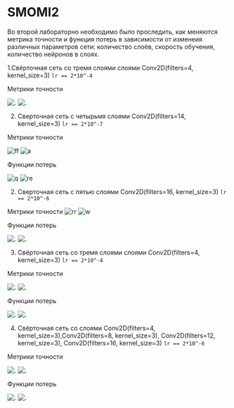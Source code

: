 # SMOMI2
Во второй лабораторно необходимо было проследить, как меняются метрика точности и функция потерь в зависимости от изменеия различных параметров сети: количество слоёв, скорость обучения, количество нейронов в слоях.

1.Свёрточная сеть со тремя слоями слоями Conv2D(filters=4, kernel_size=3)
``` lr == 2*10^-4 ```

Метрики точности

![.](https://github.com/VictoriaIL/SMOMI2/blob/master/train/A_4_train.PNG)
![.](https://github.com/VictoriaIL/SMOMI2/blob/master/test/A_4.PNG) 
 
2. Сверточная сеть с четырьмя слоями Conv2D(filters=14, kernel_size=3)
``` lr == 2*10^-7 ```

Метрики точности

![ff](https://github.com/VictoriaIL/SMOMI2/blob/master/train/A_1_train.PNG)
![a](https://github.com/VictoriaIL/SMOMI2/blob/master/test/A_1.PNG)

Функции потерь

![q](https://github.com/VictoriaIL/SMOMI2/blob/master/train/L_1_train.PNG)
![re](https://github.com/VictoriaIL/SMOMI2/blob/master/test/L_1.PNG)

2. Сверточная сеть с пятью слоями Conv2D(filters=16, kernel_size=3)
``` lr == 2*10^-6 ```

Метрики точности 
![rr](https://github.com/VictoriaIL/SMOMI2/blob/master/train/A_2_train.PNG)
![w](https://github.com/VictoriaIL/SMOMI2/blob/master/test/A_2.PNG)

Функции потерь

![.](https://github.com/VictoriaIL/SMOMI2/blob/master/train/L_2_train.PNG)
![.](https://github.com/VictoriaIL/SMOMI2/blob/master/test/L_2.PNG)
 
3. Свёрточная сеть со тремя слоями слоями Conv2D(filters=4, kernel_size=3)
``` lr == 2*10^-4 ```

Метрики точности

![.](https://github.com/VictoriaIL/SMOMI2/blob/master/train/A_4_train.PNG)
![.](https://github.com/VictoriaIL/SMOMI2/blob/master/test/A_4.PNG)

Функции потерь

![.](https://github.com/VictoriaIL/SMOMI2/blob/master/train/L_4_train.PNG)
![.](https://github.com/VictoriaIL/SMOMI2/blob/master/test/L_4.PNG)

4. Свёрточная сеть со слоями Conv2D(filters=4, kernel_size=3),Conv2D(filters=8, kernel_size=3), Conv2D(filters=12, kernel_size=3),
Conv2D(filters=16, kernel_size=3)
``` lr == 2*10^-6 ```

Метрики точности

![.](https://github.com/VictoriaIL/SMOMI2/blob/master/train/A_3_train.PNG)
![.](https://github.com/VictoriaIL/SMOMI2/blob/master/test/A_3.PNG)

Функции потерь

![.](https://github.com/VictoriaIL/SMOMI2/blob/master/train/L_3_train.PNG)
![.](https://github.com/VictoriaIL/SMOMI2/blob/master/test/L_3.PNG)







